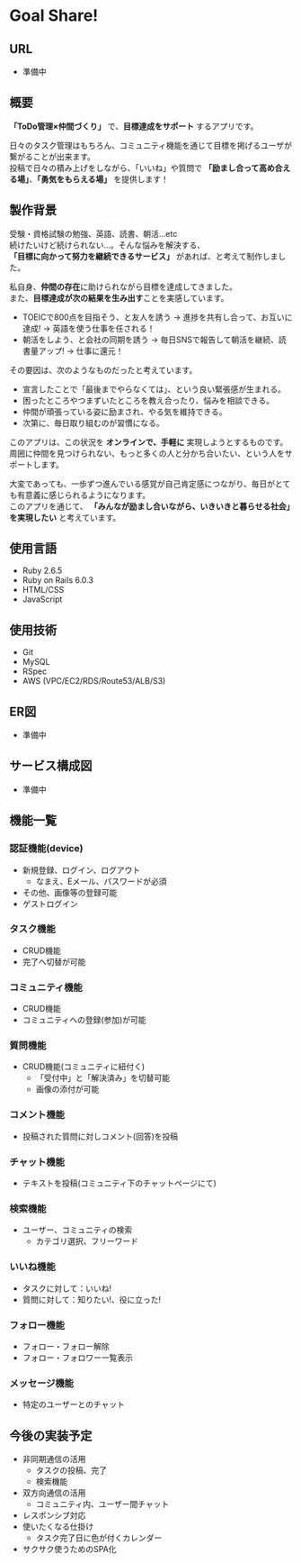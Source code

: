 # Goal Share!

## URL
- 準備中
## 概要
**「ToDo管理×仲間づくり」** で、**目標達成をサポート** するアプリです。

日々のタスク管理はもちろん、コミュニティ機能を通じて目標を掲げるユーザが繋がることが出来ます。<br>
投稿で日々の積み上げをしながら、「いいね」や質問で **「励まし合って高め合える場」**、**「勇気をもらえる場」** を提供します！

## 製作背景
受験・資格試験の勉強、英語、読書、朝活…etc<br>
続けたいけど続けられない…。そんな悩みを解決する、<br>
**「目標に向かって努力を継続できるサービス」** があれば、と考えて制作しました。

私自身、**仲間の存在**に助けられながら目標を達成してきました。<br>
また、**目標達成が次の結果を生み出す**ことを実感しています。
- TOEICで800点を目指そう、と友人を誘う → 進捗を共有し合って、お互いに達成! → 英語を使う仕事を任される！
- 朝活をしよう、と会社の同期を誘う → 毎日SNSで報告して朝活を継続、読書量アップ! → 仕事に還元！

その要因は、次のようなものだったと考えています。
- 宣言したことで「最後までやらなくては」、という良い緊張感が生まれる。
- 困ったところやつまずいたところを教え合ったり、悩みを相談できる。
- 仲間が頑張っている姿に励まされ、やる気を維持できる。
- 次第に、毎日取り組むのが習慣になる。

このアプリは、この状況を **オンラインで、手軽に** 実現しようとするものです。<br>
周囲に仲間を見つけられない、もっと多くの人と分かち合いたい、という人をサポートします。<br>

大変であっても、一歩ずつ進んでいる感覚が自己肯定感につながり、毎日がとても有意義に感じられるようになります。<br>
このアプリを通じて、 **「みんなが励まし合いながら、いきいきと暮らせる社会」を実現したい** と考えています。

## 使用言語
- Ruby 2.6.5
- Ruby on Rails 6.0.3
- HTML/CSS
- JavaScript
## 使用技術
- Git
- MySQL
- RSpec
- AWS (VPC/EC2/RDS/Route53/ALB/S3)
## ER図
- 準備中
## サービス構成図
- 準備中
## 機能一覧
### 認証機能(device)
- 新規登録、ログイン、ログアウト
  - なまえ、Eメール、パスワードが必須
- その他、画像等の登録可能
- ゲストログイン
### タスク機能
- CRUD機能
- 完了へ切替が可能
### コミュニティ機能
- CRUD機能
- コミュニティへの登録(参加)が可能
### 質問機能
- CRUD機能(コミュニティに紐付く)
  - 「受付中」と「解決済み」を切替可能
  - 画像の添付が可能
### コメント機能
- 投稿された質問に対しコメント(回答)を投稿
### チャット機能
- テキストを投稿(コミュニティ下のチャットページにて)
### 検索機能
- ユーザー、コミュニティの検索
  - カテゴリ選択、フリーワード
### いいね機能
- タスクに対して：いいね!
- 質問に対して：知りたい!、役に立った!
### フォロー機能
- フォロー・フォロー解除
- フォロー・フォロワー一覧表示
### メッセージ機能
- 特定のユーザーとのチャット
## 今後の実装予定
- 非同期通信の活用
  - タスクの投稿、完了
  - 検索機能
- 双方向通信の活用
  - コミュニティ内、ユーザー間チャット
- レスポンシブ対応
- 使いたくなる仕掛け
  - タスク完了日に色が付くカレンダー
- サクサク使うためのSPA化
